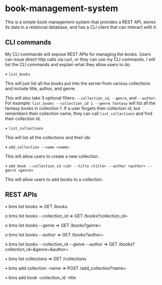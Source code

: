 # book-management-system
This is a simple book management system that provides a REST API, stores its data in a relational database, and has a CLI client that can interact with it.

## CLI commands
My CLI commands will expose REST APIs for managing the books. Users can issue direct http calls via curl, or they can use my CLI commands. I will list the CLI commands and explain what they allow users to do.

•	```list_books``` 

This will just list all the books put into the server from various collections and include title, author, and genre. 

This will also take 3 optional filters: ```--collection_id```, ```--genre```, and ```--author```. For example: ```list_books --collection_id 1 --genre fantasy``` will list all the fantasy books in collection 1. If a user forgets their collection id, but remembers their collection name, they can call ```list_collections``` and find their collection id.

•	```list_collections```

This will list all the collections and their ids

•	```add_collection --name <name>```

This will allow users to create a new collection.

•	```add_book --collection_id <id> --title <title> --author <author> --genre <genre>```

This will allow users to add books to a collection.

## REST APIs
•	bms list books => GET /books

   o	bms list books --collection_id <id> => GET /books?collection_id=<id>
   
   o	bms list books --genre <genre> => GET /books?genre=<genre>

   o	bms list books --author <author> => GET /books?author=<author>

   o	bms list books --collection_id <id> --genre <genre> --author <author> => GET /books?collection_id=<id>&genre=<genre>&author=<author>
 
•	bms list collections => GET /collections
 
•	bms add collection -name <name> => POST /add_collection?name=<name>
 
•	bms add book -collection_id <id> -title <title> -author <author> -genre <genre> => POST /add_book?collection_id=<id>&title=<title>&genre=<genre>&author=<author>

## Database Structure 
The ID column of each table will be the primary key. 

Collections Table:	

ID | Name

1  | Collection 1

2	 | Collection 2

3	 | Collection 3


Books Table: Collection Id is a foreign key referencing Id of Collections Table

Id | Title                     | Genre           | Author             | Collection Id

1	 | The Hobbit	               | Fantasy	        | J. R. R. Tolkien	  | 1

2	 | Gone Girl	        	       | Thriller        | Gillian Flynn	     | 1

3	 | Strangers on a Train	     | Thriller	       | Patricia Highsmith	| 2

4	 | The Left Hand of Darkness | Science Fiction | Ursula K. Le Guin	 | 3




